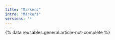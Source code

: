 ```yaml
---
title: "Markers"
intro: "Markers"
versions: '*'
---
```


{% data reusables.general.article-not-complete %}

